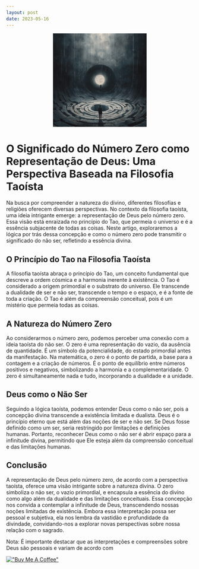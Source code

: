 ```yaml
---
layout: post
date: 2023-05-16
---
```


<p align="center">
<img src="./imgs/16--[Artigo]--O_Significado_do_Numero_Zero_como_Representacao_de_Deus__Uma_Perspectiva_Baseada_na_Filosofia_Taoista.png" height="50%" width="50%" alt="Unform" />
</p>


# O Significado do Número Zero como Representação de Deus: Uma Perspectiva Baseada na Filosofia Taoísta

Na busca por compreender a natureza do divino, diferentes filosofias e religiões oferecem diversas perspectivas. No contexto da filosofia taoísta, uma ideia intrigante emerge: a representação de Deus pelo número zero. Essa visão está enraizada no princípio do Tao, que permeia o universo e é a essência subjacente de todas as coisas. Neste artigo, exploraremos a lógica por trás dessa concepção e como o número zero pode transmitir o significado do não ser, refletindo a essência divina.

## O Princípio do Tao na Filosofia Taoísta
A filosofia taoísta abraça o princípio do Tao, um conceito fundamental que descreve a ordem cósmica e a harmonia inerente à existência. O Tao é considerado a origem primordial e o substrato do universo. Ele transcende a dualidade de ser e não ser, transcende o tempo e o espaço, e é a fonte de toda a criação. O Tao é além da compreensão conceitual, pois é um mistério que permeia todas as coisas.

## A Natureza do Número Zero
Ao considerarmos o número zero, podemos perceber uma conexão com a ideia taoísta do não ser. O zero é uma representação do vazio, da ausência de quantidade. É um símbolo da potencialidade, do estado primordial antes da manifestação. Na matemática, o zero é o ponto de partida, a base para a contagem e a criação de números. É o ponto de equilíbrio entre números positivos e negativos, simbolizando a harmonia e a complementaridade. O zero é simultaneamente nada e tudo, incorporando a dualidade e a unidade.

## Deus como o Não Ser
Seguindo a lógica taoísta, podemos entender Deus como o não ser, pois a concepção divina transcende a existência limitada e dualista. Deus é o princípio eterno que está além das noções de ser e não ser. Se Deus fosse definido como um ser, seria restringido por limitações e definições humanas. Portanto, reconhecer Deus como o não ser é abrir espaço para a infinitude divina, permitindo que Ele esteja além da compreensão conceitual e das limitações humanas.

## Conclusão
A representação de Deus pelo número zero, de acordo com a perspectiva taoísta, oferece uma visão intrigante sobre a natureza divina. O zero simboliza o não ser, o vazio primordial, e encapsula a essência do divino como algo além da dualidade e das limitações conceituais. Essa concepção nos convida a contemplar a infinitude de Deus, transcendendo nossas noções limitadas de existência. Embora essa interpretação possa ser pessoal e subjetiva, ela nos lembra da vastidão e profundidade da divindade, convidando-nos a explorar novas perspectivas sobre nossa relação com o sagrado.

Nota: É importante destacar que as interpretações e compreensões sobre Deus são pessoais e variam de acordo com

[!["Buy Me A Coffee"](https://user-images.githubusercontent.com/1376749/120938564-50c59780-c6e1-11eb-814f-22a0399623c5.png)](https://www.buymeacoffee.com/govinda777)